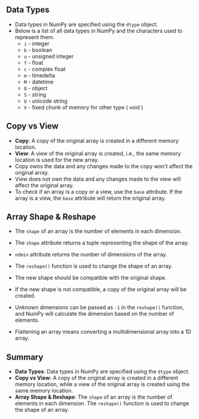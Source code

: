 ## **Data Types**

- Data types in NumPy are specified using the `dtype` object.
- Below is a list of all data types in NumPy and the characters used to represent them.
  - `i` - integer
  - `b` - boolean
  - `u` - unsigned integer
  - `f` - float
  - `c` - complex float
  - `m` - timedelta
  - `M` - datetime
  - `O` - object
  - `S` - string
  - `U` - unicode string
  - `V` - fixed chunk of memory for other type ( void )

## **Copy vs View**

- **Copy**: A copy of the original array is created in a different memory location.
- **View**: A view of the original array is created, i.e., the same memory location is used for the new array.
- Copy  owns the data and any changes made to the copy won't affect the original array.
- View does not own the data and any changes made to the view will affect the original array.
- To check if an array is a copy or a view, use the `base` attribute. If the array is a view, the `base` attribute will return the original array.

## **Array Shape & Reshape**

- The `shape` of an array is the number of elements in each dimension.
- The `shape` attribute returns a tuple representing the shape of the array.
- `ndmin` attribute returns the number of dimensions of the array.

- The `reshape()` function is used to change the shape of an array.
- The new shape should be compatible with the original shape.
- If the new shape is not compatible, a copy of the original array will be created.
- Unknown dimensions can be passed as `-1` in the `reshape()` function, and NumPy will calculate the dimension based on the number of elements.
- Flattening an array means converting a multidimensional array into a 1D array.

## **Summary**

- **Data Types**: Data types in NumPy are specified using the `dtype` object.
- **Copy vs View**: A copy of the original array is created in a different memory location, while a view of the original array is created using the same memory location.
- **Array Shape & Reshape**: The `shape` of an array is the number of elements in each dimension. The `reshape()` function is used to change the shape of an array.
